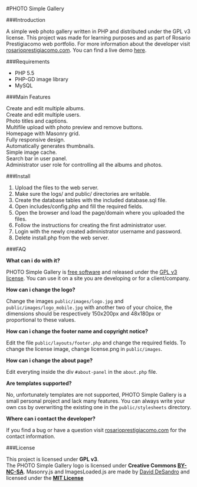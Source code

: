 #PHOTO Simple Gallery

###Introduction

A simple web photo gallery written in PHP and distributed under the GPL v3 license.
This project was made for learning purposes and as part of Rosario Prestigiacomo web portfolio.
For more information about the developer visit [rosarioprestigiacomo.com](http://rosarioprestigiacomo.com).
You can find a live demo [here](http://rosarioprestigiacomo.com/portfolio/photogallery/).

###Requirements

* PHP 5.5
* PHP-GD image library
* MySQL 

###Main Features

Create and edit multiple albums.  
Create and edit multiple users.  
Photo titles and captions.  
Multifile upload with photo preview and remove buttons.  
Homepage with Masonry grid.  
Fully responsive design.  
Automatically generates thumbnails.  
Simple image cache.  
Search bar in user panel.  
Administrator user role for controlling all the albums and photos.

###Install

1. Upload the files to the web server.  
2. Make sure the logs/ and public/ directories are writable.  
3. Create the database tables with the included database.sql file.  
4. Open includes/config.php and fill the required fields.  
5. Open the browser and load the page/domain where you uploaded the files.  
6. Follow the instructions for creating the first administrator user.  
7. Login with the newly created administrator username and password.  
8. Delete install.php from the web server.

###FAQ

**What can i do with it?**

PHOTO Simple Gallery is [free software](http://en.wikipedia.org/wiki/Free_software) and released under the [GPL v3 license](http://www.gnu.org/copyleft/gpl.html).
You can use it on a site you are developing or for a client/company.

**How can i change the logo?**

Change the images `public/images/logo.jpg` and `public/images/logo_mobile.jpg` with another two of your choice, 
the dimensions should be respectively 150x200px and 48x180px or proportional to these values.

**How can i change the footer name and copyright notice?**

Edit the file `public/layouts/footer.php` and change the required fields. 
To change the license image, change license.png in `public/images`.

**How can i change the about page?**

Edit everyting inside the div `#about-panel` in the  `about.php` file.

**Are templates supported?**

No, unfortunately templates are not supported, PHOTO Simple Gallery is a small personal project and lack many features.
You can always write your own css by overwriting the existing one in the `public/stylesheets` directory.

**Where can i contact the developer?**

If you find a bug or have a question visit [rosarioprestigiacomo.com](http://rosarioprestigiacomo.com) for the contact information. 


###License

This project is licensed under **GPL v3**.  
The PHOTO Simple Gallery logo is licensed under **Creative Commons [BY-NC-SA](http://creativecommons.org/licenses/by-nc-sa/4.0/)**.
Masonry.js and ImagesLoaded.js are made by [David DeSandro](http://desandro.com) and licensed under the **[MIT License](http://desandro.mit-license.org/)** 

